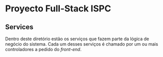 # Proyecto Full-Stack ISPC

## Services

Dentro deste diretório estão os serviços que fazem parte da lógica de negócio do sistema. Cada um desses serviços é chamado por um ou mais controladores a pedido do _front-end_.

